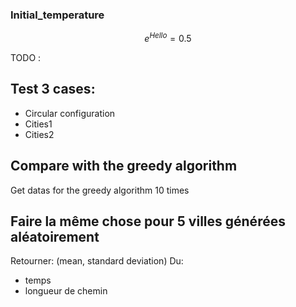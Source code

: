 ### Initial_temperature

$$
e^{Hello} = 0.5
$$

TODO :

## Test 3 cases:

- Circular configuration
- Cities1 
- Cities2 

## Compare with the greedy algorithm
Get datas for the greedy algorithm 10 times

## Faire la même chose pour 5 villes générées aléatoirement
Retourner: (mean, standard deviation)
Du:
- temps
- longueur de chemin


